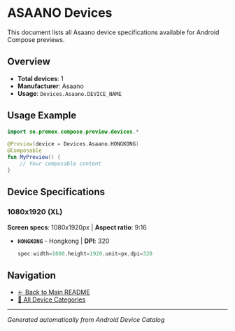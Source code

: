 # ASAANO Devices

This document lists all Asaano device specifications available for Android Compose previews.

## Overview

- **Total devices**: 1
- **Manufacturer**: Asaano
- **Usage**: `Devices.Asaano.DEVICE_NAME`

## Usage Example

```kotlin
import se.premex.compose.preview.devices.*

@Preview(device = Devices.Asaano.HONGKONG)
@Composable
fun MyPreview() {
    // Your composable content
}
```

## Device Specifications

### 1080x1920 (XL)

**Screen specs**: 1080x1920px | **Aspect ratio**: 9:16

- **`HONGKONG`** - Hongkong | **DPI**: 320
  ```kotlin
  spec:width=1080,height=1920,unit=px,dpi=320
  ```

## Navigation

- [← Back to Main README](../../README.md)
- [📱 All Device Categories](../README.md)

---
*Generated automatically from Android Device Catalog*
